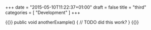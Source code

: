+++
date = "2015-05-10T11:22:37+01:00"
draft = false
title = "third"
categories = [ "Development" ]
+++

{{<highlight java>}}
public void anotherExample() {
  // TODO did this work?
}
{{</highlight>}}
